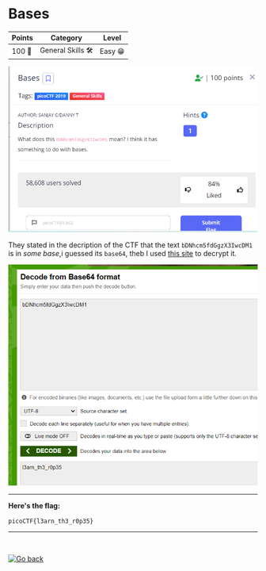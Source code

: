 # Bases

| **Points** |	**Category**      |	**Level** |
|--------|----------------|-------|
| 100 💪	 | General Skills 🛠️ | Easy 😁 |

![image](images/1.png)

They stated in the decription of the CTF that the text `bDNhcm5fdGgzX3IwcDM1` is in *some base*,i guessed its `base64`, theb I used [this site](https://www.base64decode.org/) to decrypt it.

![image](images/2.png)

---

**Here's the flag:**

```text
picoCTF{l3arn_th3_r0p35}
```

---

<br>

[![Go back](https://readme-components.vercel.app/api?component=button&text=Go+back)](/)
